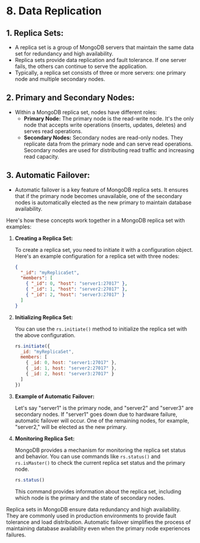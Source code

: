 # 8. Data Replication


## **1. Replica Sets:**

- A replica set is a group of MongoDB servers that maintain the same data set for redundancy and high availability.
- Replica sets provide data replication and fault tolerance. If one server fails, the others can continue to serve the application.
- Typically, a replica set consists of three or more servers: one primary node and multiple secondary nodes.

## **2. Primary and Secondary Nodes:**

- Within a MongoDB replica set, nodes have different roles:
  - **Primary Node:** The primary node is the read-write node. It's the only node that accepts write operations (inserts, updates, deletes) and serves read operations.
  - **Secondary Nodes:** Secondary nodes are read-only nodes. They replicate data from the primary node and can serve read operations. Secondary nodes are used for distributing read traffic and increasing read capacity.

## **3. Automatic Failover:**

- Automatic failover is a key feature of MongoDB replica sets. It ensures that if the primary node becomes unavailable, one of the secondary nodes is automatically elected as the new primary to maintain database availability.

Here's how these concepts work together in a MongoDB replica set with examples:

1. **Creating a Replica Set:**

   To create a replica set, you need to initiate it with a configuration object. Here's an example configuration for a replica set with three nodes:

   ```json
   {
     "_id": "myReplicaSet",
     "members": [
       { "_id": 0, "host": "server1:27017" },
       { "_id": 1, "host": "server2:27017" },
       { "_id": 2, "host": "server3:27017" }
     ]
   }
   ```

2. **Initializing Replica Set:**

   You can use the `rs.initiate()` method to initialize the replica set with the above configuration.

   ```javascript
   rs.initiate({
     _id: "myReplicaSet",
     members: [
       { _id: 0, host: "server1:27017" },
       { _id: 1, host: "server2:27017" },
       { _id: 2, host: "server3:27017" }
     ]
   })
   ```

3. **Example of Automatic Failover:**

   Let's say "server1" is the primary node, and "server2" and "server3" are secondary nodes. If "server1" goes down due to hardware failure, automatic failover will occur. One of the remaining nodes, for example, "server2," will be elected as the new primary.

4. **Monitoring Replica Set:**

   MongoDB provides a mechanism for monitoring the replica set status and behavior. You can use commands like `rs.status()` and `rs.isMaster()` to check the current replica set status and the primary node.

   ```javascript
   rs.status()
   ```

   This command provides information about the replica set, including which node is the primary and the state of secondary nodes.

Replica sets in MongoDB ensure data redundancy and high availability. They are commonly used in production environments to provide fault tolerance and load distribution. Automatic failover simplifies the process of maintaining database availability even when the primary node experiences failures.